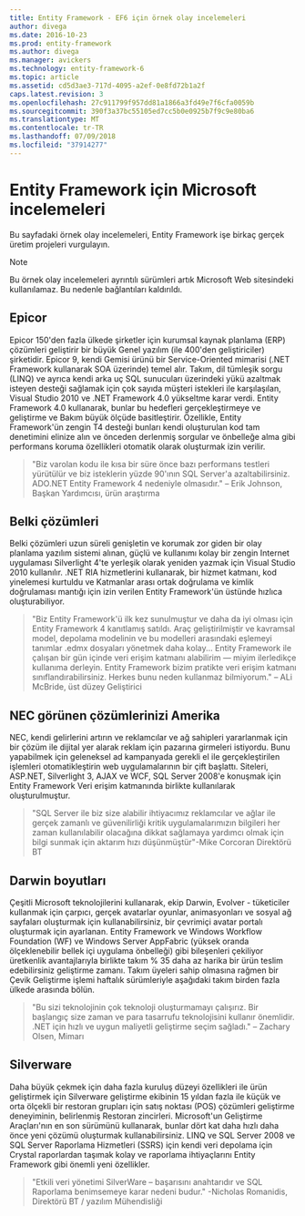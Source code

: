 ```yaml
---
title: Entity Framework - EF6 için örnek olay incelemeleri
author: divega
ms.date: 2016-10-23
ms.prod: entity-framework
ms.author: divega
ms.manager: avickers
ms.technology: entity-framework-6
ms.topic: article
ms.assetid: cd5d3ae3-717d-4095-a2ef-0e8fd72b1a2f
caps.latest.revision: 3
ms.openlocfilehash: 27c911799f957dd81a1866a3fd49e7f6cfa0059b
ms.sourcegitcommit: 390f3a37bc55105ed7cc5b0e0925b7f9c9e80ba6
ms.translationtype: MT
ms.contentlocale: tr-TR
ms.lasthandoff: 07/09/2018
ms.locfileid: "37914277"
---
```

# <a name="microsoft-case-studies-for-entity-framework"></a>Entity Framework için Microsoft incelemeleri
Bu sayfadaki örnek olay incelemeleri, Entity Framework işe birkaç gerçek üretim projeleri vurgulayın.
> [!NOTE]
> Bu örnek olay incelemeleri ayrıntılı sürümleri artık Microsoft Web sitesindeki kullanılamaz. Bu nedenle bağlantıları kaldırıldı.

## <a name="epicor"></a>Epicor
Epicor 150'den fazla ülkede şirketler için kurumsal kaynak planlama (ERP) çözümleri geliştirir bir büyük Genel yazılım (ile 400'den geliştiriciler) şirketidir.
Epicor 9, kendi Gemisi ürünü bir Service-Oriented mimarisi (.NET Framework kullanarak SOA üzerinde) temel alır.
Takım, dil tümleşik sorgu (LINQ) ve ayrıca kendi arka uç SQL sunucuları üzerindeki yükü azaltmak isteyen desteği sağlamak için çok sayıda müşteri istekleri ile karşılaşılan, Visual Studio 2010 ve .NET Framework 4.0 yükseltme karar verdi.
Entity Framework 4.0 kullanarak, bunlar bu hedefleri gerçekleştirmeye ve geliştirme ve Bakım büyük ölçüde basitleştirir.
Özellikle, Entity Framework'ün zengin T4 desteği bunları kendi oluşturulan kod tam denetimini elinize alın ve önceden derlenmiş sorgular ve önbelleğe alma gibi performans koruma özellikleri otomatik olarak oluşturmak izin verilir.

> "Biz varolan kodu ile kısa bir süre önce bazı performans testleri yürütülür ve biz isteklerin yüzde 90'ının SQL Server'a azaltabilirsiniz.
ADO.NET Entity Framework 4 nedeniyle olmasıdır." – Erik Johnson, Başkan Yardımcısı, ürün araştırma  

## <a name="veracity-solutions"></a>Belki çözümleri
Belki çözümleri uzun süreli genişletin ve korumak zor giden bir olay planlama yazılım sistemi alınan, güçlü ve kullanımı kolay bir zengin Internet uygulaması Silverlight 4'te yerleşik olarak yeniden yazmak için Visual Studio 2010 kullanılır.
.NET RIA hizmetlerini kullanarak, bir hizmet katmanı, kod yinelemesi kurtuldu ve Katmanlar arası ortak doğrulama ve kimlik doğrulaması mantığı için izin verilen Entity Framework'ün üstünde hızlıca oluşturabiliyor.  

> "Biz Entity Framework'ü ilk kez sunulmuştur ve daha da iyi olması için Entity Framework 4 kanıtlamış satıldı.
Araç geliştirilmiştir ve kavramsal model, depolama modelinin ve bu modelleri arasındaki eşlemeyi tanımlar .edmx dosyaları yönetmek daha kolay... Entity Framework ile çalışan bir gün içinde veri erişim katmanı alabilirim — miyim ilerledikçe kullanıma derleyin.
Entity Framework bizim pratikte veri erişim katmanı sınıflandırabilirsiniz. Herkes bunu neden kullanmaz bilmiyorum." – ALi McBride, üst düzey Geliştirici

## <a name="nec-display-solutions-of-america"></a>NEC görünen çözümlerinizi Amerika
NEC, kendi gelirlerini artırın ve reklamcılar ve ağ sahipleri yararlanmak için bir çözüm ile dijital yer alarak reklam için pazarına girmeleri istiyordu.
Bunu yapabilmek için geleneksel ad kampanyada gerekli el ile gerçekleştirilen işlemleri otomatikleştirin web uygulamalarının bir çift başlattı.
Siteleri, ASP.NET, Silverlight 3, AJAX ve WCF, SQL Server 2008'e konuşmak için Entity Framework Veri erişim katmanında birlikte kullanılarak oluşturulmuştur.

> "SQL Server ile biz size alabilir ihtiyacımız reklamcılar ve ağlar ile gerçek zamanlı ve güvenilirliği kritik uygulamalarımızın bilgileri her zaman kullanılabilir olacağına dikkat sağlamaya yardımcı olmak için bilgi sunmak için aktarım hızı düşünmüştür"-Mike Corcoran Direktörü BT

## <a name="darwin-dimensions"></a>Darwin boyutları
Çeşitli Microsoft teknolojilerini kullanarak, ekip Darwin, Evolver - tüketiciler kullanmak için çarpıcı, gerçek avatarlar oyunlar, animasyonları ve sosyal ağ sayfaları oluşturmak için kullanabilirsiniz, bir çevrimiçi avatar portalı oluşturmak için ayarlanan.
Entity Framework ve Windows Workflow Foundation (WF) ve Windows Server AppFabric (yüksek oranda ölçeklenebilir bellek içi uygulama önbelleği) gibi bileşenleri çekiliyor üretkenlik avantajlarıyla birlikte takım % 35 daha az harika bir ürün teslim edebilirsiniz geliştirme zamanı.
Takım üyeleri sahip olmasına rağmen bir Çevik Geliştirme işlemi haftalık sürümleriyle aşağıdaki takım birden fazla ülkede arasında bölün.

 > "Bu sizi teknolojinin çok teknoloji oluşturmamayı çalışırız. Bir başlangıç size zaman ve para tasarrufu teknolojisini kullanır önemlidir.
 .NET için hızlı ve uygun maliyetli geliştirme seçim sağladı." – Zachary Olsen, Mimarı  

## <a name="silverware"></a>Silverware
Daha büyük çekmek için daha fazla kuruluş düzeyi özellikleri ile ürün geliştirmek için Silverware geliştirme ekibinin 15 yıldan fazla ile küçük ve orta ölçekli bir restoran grupları için satış noktası (POS) çözümleri geliştirme deneyiminin, belirlenmiş Restoran zincirleri.
Microsoft'un Geliştirme Araçları'nın en son sürümünü kullanarak, bunlar dört kat daha hızlı daha önce yeni çözümü oluşturmak kullanabilirsiniz.
LINQ ve SQL Server 2008 ve SQL Server Raporlama Hizmetleri (SSRS) için kendi veri depolama için Crystal raporlardan taşımak kolay ve raporlama ihtiyaçlarını Entity Framework gibi önemli yeni özellikler.

> "Etkili veri yönetimi SilverWare – başarısını anahtarıdır ve SQL Raporlama benimsemeye karar nedeni budur." -Nicholas Romanidis, Direktörü BT / yazılım Mühendisliği
